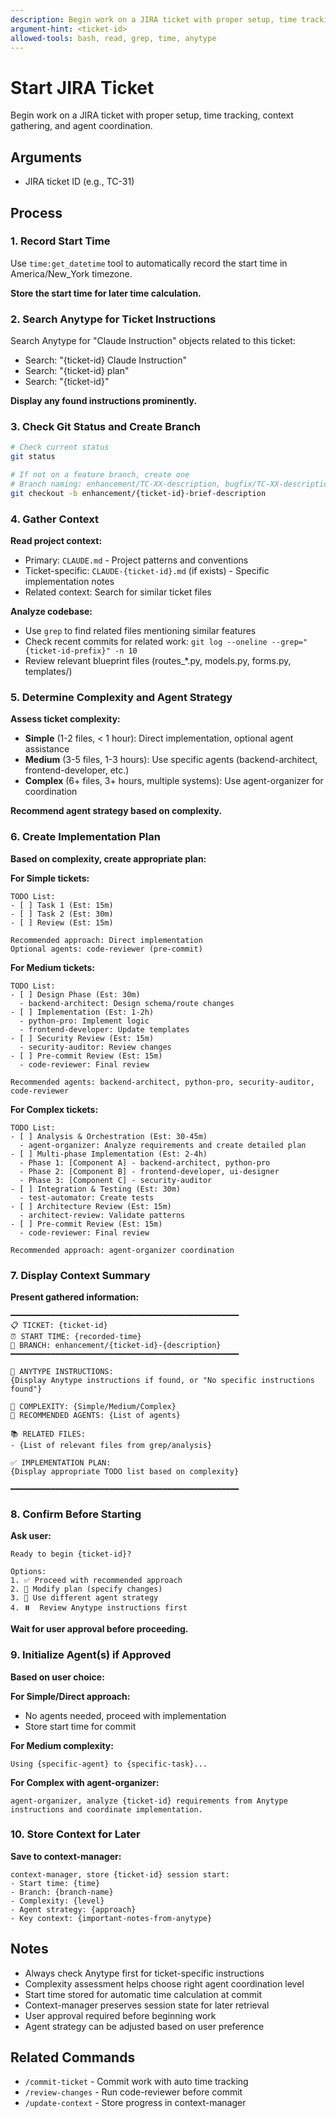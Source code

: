 ```yaml
---
description: Begin work on a JIRA ticket with proper setup, time tracking, and agent coordination
argument-hint: <ticket-id>
allowed-tools: bash, read, grep, time, anytype
---
```


# Start JIRA Ticket

Begin work on a JIRA ticket with proper setup, time tracking, context gathering, and agent coordination.

## Arguments
- JIRA ticket ID (e.g., TC-31)

## Process

### 1. Record Start Time
Use `time:get_datetime` tool to automatically record the start time in America/New_York timezone.

**Store the start time for later time calculation.**

### 2. Search Anytype for Ticket Instructions
Search Anytype for "Claude Instruction" objects related to this ticket:
- Search: "{ticket-id} Claude Instruction"
- Search: "{ticket-id} plan"
- Search: "{ticket-id}"

**Display any found instructions prominently.**

### 3. Check Git Status and Create Branch

```bash
# Check current status
git status

# If not on a feature branch, create one
# Branch naming: enhancement/TC-XX-description, bugfix/TC-XX-description, styling/TC-XX-description
git checkout -b enhancement/{ticket-id}-brief-description
```

### 4. Gather Context

**Read project context:**
- Primary: `CLAUDE.md` - Project patterns and conventions
- Ticket-specific: `CLAUDE-{ticket-id}.md` (if exists) - Specific implementation notes
- Related context: Search for similar ticket files

**Analyze codebase:**
- Use `grep` to find related files mentioning similar features
- Check recent commits for related work: `git log --oneline --grep="{ticket-id-prefix}" -n 10`
- Review relevant blueprint files (routes_*.py, models.py, forms.py, templates/)

### 5. Determine Complexity and Agent Strategy

**Assess ticket complexity:**
- **Simple** (1-2 files, < 1 hour): Direct implementation, optional agent assistance
- **Medium** (3-5 files, 1-3 hours): Use specific agents (backend-architect, frontend-developer, etc.)
- **Complex** (6+ files, 3+ hours, multiple systems): Use agent-organizer for coordination

**Recommend agent strategy based on complexity.**

### 6. Create Implementation Plan

**Based on complexity, create appropriate plan:**

**For Simple tickets:**
```
TODO List:
- [ ] Task 1 (Est: 15m)
- [ ] Task 2 (Est: 30m)
- [ ] Review (Est: 15m)

Recommended approach: Direct implementation
Optional agents: code-reviewer (pre-commit)
```

**For Medium tickets:**
```
TODO List:
- [ ] Design Phase (Est: 30m)
  - backend-architect: Design schema/route changes
- [ ] Implementation (Est: 1-2h)
  - python-pro: Implement logic
  - frontend-developer: Update templates
- [ ] Security Review (Est: 15m)
  - security-auditor: Review changes
- [ ] Pre-commit Review (Est: 15m)
  - code-reviewer: Final review

Recommended agents: backend-architect, python-pro, security-auditor, code-reviewer
```

**For Complex tickets:**
```
TODO List:
- [ ] Analysis & Orchestration (Est: 30-45m)
  - agent-organizer: Analyze requirements and create detailed plan
- [ ] Multi-phase Implementation (Est: 2-4h)
  - Phase 1: [Component A] - backend-architect, python-pro
  - Phase 2: [Component B] - frontend-developer, ui-designer
  - Phase 3: [Component C] - security-auditor
- [ ] Integration & Testing (Est: 30m)
  - test-automator: Create tests
- [ ] Architecture Review (Est: 15m)
  - architect-review: Validate patterns
- [ ] Pre-commit Review (Est: 15m)
  - code-reviewer: Final review

Recommended approach: agent-organizer coordination
```

### 7. Display Context Summary

**Present gathered information:**
```
━━━━━━━━━━━━━━━━━━━━━━━━━━━━━━━━━━━━━━━━━━━━━━━━━━━
📋 TICKET: {ticket-id}
⏰ START TIME: {recorded-time}
🌿 BRANCH: enhancement/{ticket-id}-{description}
━━━━━━━━━━━━━━━━━━━━━━━━━━━━━━━━━━━━━━━━━━━━━━━━━━━

📝 ANYTYPE INSTRUCTIONS:
{Display Anytype instructions if found, or "No specific instructions found"}

🎯 COMPLEXITY: {Simple/Medium/Complex}
🤖 RECOMMENDED AGENTS: {List of agents}

📚 RELATED FILES:
- {List of relevant files from grep/analysis}

✅ IMPLEMENTATION PLAN:
{Display appropriate TODO list based on complexity}

━━━━━━━━━━━━━━━━━━━━━━━━━━━━━━━━━━━━━━━━━━━━━━━━━━━
```

### 8. Confirm Before Starting

**Ask user:**
```
Ready to begin {ticket-id}?

Options:
1. ✅ Proceed with recommended approach
2. 📝 Modify plan (specify changes)
3. 🤖 Use different agent strategy
4. ⏸️  Review Anytype instructions first
```

**Wait for user approval before proceeding.**

### 9. Initialize Agent(s) if Approved

**Based on user choice:**

**For Simple/Direct approach:**
- No agents needed, proceed with implementation
- Store start time for commit

**For Medium complexity:**
```
Using {specific-agent} to {specific-task}...
```

**For Complex with agent-organizer:**
```
agent-organizer, analyze {ticket-id} requirements from Anytype 
instructions and coordinate implementation.
```

### 10. Store Context for Later

**Save to context-manager:**
```
context-manager, store {ticket-id} session start:
- Start time: {time}
- Branch: {branch-name}
- Complexity: {level}
- Agent strategy: {approach}
- Key context: {important-notes-from-anytype}
```

## Notes

- Always check Anytype first for ticket-specific instructions
- Complexity assessment helps choose right agent coordination level
- Start time stored for automatic time calculation at commit
- Context-manager preserves session state for later retrieval
- User approval required before beginning work
- Agent strategy can be adjusted based on user preference

## Related Commands

- `/commit-ticket` - Commit work with auto time tracking
- `/review-changes` - Run code-reviewer before commit
- `/update-context` - Store progress in context-manager